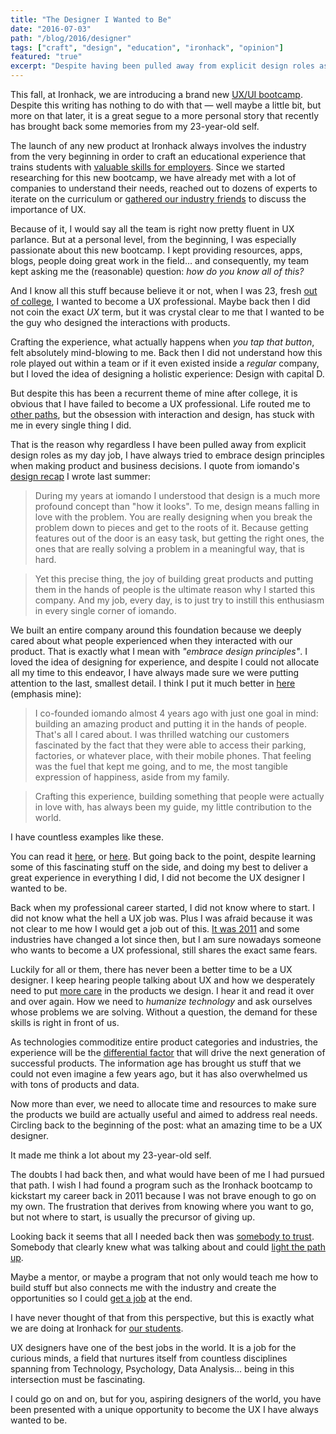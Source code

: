 ```yaml
---
title: "The Designer I Wanted to Be"
date: "2016-07-03"
path: "/blog/2016/designer"
tags: ["craft", "design", "education", "ironhack", "opinion"]
featured: "true"
excerpt: "Despite having been pulled away from explicit design roles as my day job, I have always embraced design principles when making a product or a business decision."
---
```


This fall, at Ironhack, we are introducing a brand new [UX/UI bootcamp](https://www.ironhack.com/en/ux-ui-design-bootcamp). Despite this writing has nothing to do with that — well maybe a little bit, but more on that later, it is a great segue to a more personal story that recently has brought back some memories from my 23-year-old self.

The launch of any new product at Ironhack always involves the industry from the very beginning in order to craft an educational experience that trains students with [valuable skills for employers](/blog/2017/curiosity). Since we started researching for this new bootcamp, we have already met with a lot of companies to understand their needs, reached out to dozens of experts to iterate on the curriculum or [gathered our industry friends](http://www.meetup.com/ironhack-barcelona/events/232025284/) to discuss the importance of UX.

Because of it, I would say all the team is right now pretty fluent in UX parlance. But at a personal level, from the beginning, I was especially passionate about this new bootcamp. I kept providing resources, apps, blogs, people doing great work in the field... and consequently, my team kept asking me the (reasonable) question: *how do you know all of this?*

And I know all this stuff because believe it or not, when I was 23, fresh [out of college](/blog/2013/industrial-engineer), I wanted to become a UX professional. Maybe back then I did not coin the exact *UX* term, but it was crystal clear to me that I wanted to be the guy who designed the interactions with products.

Crafting the experience, what actually happens when *you tap that button*, felt absolutely mind-blowing to me. Back then I did not understand how this role played out within a team or if it even existed inside a *regular* company, but I loved the idea of designing a holistic experience: Design with capital D.

But despite this has been a recurrent theme of mine after college, it is obvious that I have failed to become a UX professional. Life routed me to [other paths](/iomando), but the obsession with interaction and design, has stuck with me in every single thing I did.

That is the reason why regardless I have been pulled away from explicit design roles as my day job, I have always tried to embrace design principles when making product and business decisions. I quote from iomando's [design recap](/blog/2015/iomando-design) I wrote last summer:

> During my years at iomando I understood that design is a much more profound concept than "how it looks". To me, design means falling in love with the problem. You are really designing when you break the problem down to pieces and get to the roots of it. Because getting features out of the door is an easy task, but getting the right ones, the ones that are really solving a problem in a meaningful way, that is hard.

> Yet this precise thing, the joy of building great products and putting them in the hands of people is the ultimate reason why I started this company. And my job, every day, is to just try to instill this enthusiasm in every single corner of iomando.

We built an entire company around this foundation because we deeply cared about what people experienced when they interacted with our product. That is exactly what I mean with *"embrace design principles"*. I loved the idea of designing for experience, and despite I could not allocate all my time to this endeavor, I have always made sure we were putting attention to the last, smallest detail. I think I put it much better in [here](/blog/2015/stepping-down) (emphasis mine):

> I co-founded iomando almost 4 years ago with just one goal in mind: building an amazing product and putting it in the hands of people. That's all I cared about. I was thrilled watching our customers fascinated by the fact that they were able to access their parking, factories, or whatever place, with their mobile phones. That feeling was the fuel that kept me going, and to me, the most tangible expression of happiness, aside from my family.

> Crafting this experience, building something that people were actually in love with, has always been my guide, my little contribution to the world.

I have countless examples like these.

You can read it [here](/blog/2015/lifestyle), or [here](/blog/2014/30). But going back to the point, despite learning some of this fascinating stuff on the side, and doing my best to deliver a great experience in everything I did, I did not become the UX designer I wanted to be.

Back when my professional career started, I did not know where to start. I did not know what the hell a UX job was. Plus I was afraid because it was not clear to me how I would get a job out of this. [It was 2011](/blog/2013/iomando-prologue) and some industries have changed a lot since then, but I am sure nowadays someone who wants to become a UX professional, still shares the exact same fears.

Luckily for all or them, there has never been a better time to be a UX designer. I keep hearing people talking about UX and how we desperately need to put [more care](/blog/2015/passion-work) in the products we design. I hear it and read it over and over again. How we need to *humanize technology* and ask ourselves whose problems we are solving. Without a question, the demand for these skills is right in front of us.

As technologies commoditize entire product categories and industries, the experience will be the [differential factor](/blog/2015/wallapop) that will drive the next generation of successful products. The information age has brought us stuff that we could not even imagine a few years ago, but it has also overwhelmed us with tons of products and data.

Now more than ever, we need to allocate time and resources to make sure the products we build are actually useful and aimed to address real needs. Circling back to the beginning of the post: what an amazing time to be a UX designer.

It made me think a lot about my 23-year-old self.

The doubts I had back then, and what would have been of me I had pursued that path. I wish I had found a program such as the Ironhack bootcamp to kickstart my career back in 2011 because I was not brave enough to go on my own. The frustration that derives from knowing where you want to go, but not where to start, is usually the precursor of giving up.

Looking back it seems that all I needed back then was [somebody to trust](/blog/2017/community). Somebody that clearly knew what was talking about and could [light the path up](/blog/2017/alignment).

Maybe a mentor, or maybe a program that not only would teach me how to build stuff but also connects me with the industry and create the opportunities so I could [get a job](/blog/2017/curiosity) at the end.

I have never thought of that from this perspective, but this is exactly what we are doing at Ironhack for [our students](/blog/2016/ironhack-experience).

UX designers have one of the best jobs in the world. It is a job for the curious minds, a field that nurtures itself from countless disciplines spanning from Technology, Psychology, Data Analysis... being in this intersection must be fascinating.

I could go on and on, but for you, aspiring designers of the world, you have been presented with a unique opportunity to become the UX I have always wanted to be.